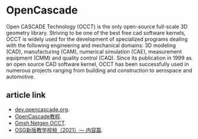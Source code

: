# OpenCascade

Open CASCADE Technology (OCCT) is the only open-source full-scale 3D geometry library. Striving to be one of the best free cad software kernels, OCCT is widely used for the development of specialized programs dealing with the following engineering and mechanical domains: 3D modeling (CAD), manufacturing (CAM), numerical simulation (CAE), measurement equipment (CMM) and quality control (CAQ). Since its publication in 1999 as an open source CAD software kernel, OCCT has been successfully used in numerous projects ranging from building and construction to aerospace and automotive.

## article link
-  [dev.opencascade.org](https://dev.opencascade.org/).
-  [OpenCascade教程](https://www.bilibili.com/video/BV1hb4y1W7ZB/).
-  [Gmsh Netgen OCCT](https://www.bilibili.com/video/BV1i541117SK/).
-  [OSG新版教学视频（2021）— 内容篇](https://www.bilibili.com/video/BV14o4y1f7eH/).



